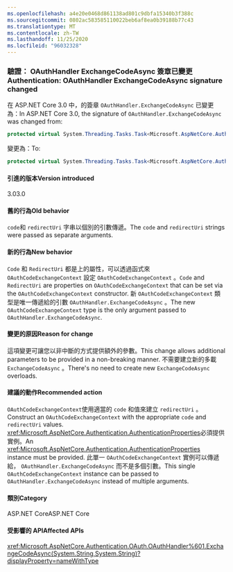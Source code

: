 ```yaml
---
ms.openlocfilehash: a4e20e0468d861138ad801c9dbfa15340b3f388c
ms.sourcegitcommit: 0802ac583585110022beb6af8ea0b39188b77c43
ms.translationtype: MT
ms.contentlocale: zh-TW
ms.lasthandoff: 11/25/2020
ms.locfileid: "96032328"
---
```

### <a name="authentication-oauthhandler-exchangecodeasync-signature-changed"></a><span data-ttu-id="f4b6f-101">驗證： OAuthHandler ExchangeCodeAsync 簽章已變更</span><span class="sxs-lookup"><span data-stu-id="f4b6f-101">Authentication: OAuthHandler ExchangeCodeAsync signature changed</span></span>

<span data-ttu-id="f4b6f-102">在 ASP.NET Core 3.0 中，的簽章 `OAuthHandler.ExchangeCodeAsync` 已變更為：</span><span class="sxs-lookup"><span data-stu-id="f4b6f-102">In ASP.NET Core 3.0, the signature of `OAuthHandler.ExchangeCodeAsync` was changed from:</span></span>

```csharp
protected virtual System.Threading.Tasks.Task<Microsoft.AspNetCore.Authentication.OAuth.OAuthTokenResponse> ExchangeCodeAsync(string code, string redirectUri) { throw null; }
```

<span data-ttu-id="f4b6f-103">變更為：</span><span class="sxs-lookup"><span data-stu-id="f4b6f-103">To:</span></span>

```csharp
protected virtual System.Threading.Tasks.Task<Microsoft.AspNetCore.Authentication.OAuth.OAuthTokenResponse> ExchangeCodeAsync(Microsoft.AspNetCore.Authentication.OAuth.OAuthCodeExchangeContext context) { throw null; }
```

#### <a name="version-introduced"></a><span data-ttu-id="f4b6f-104">引進的版本</span><span class="sxs-lookup"><span data-stu-id="f4b6f-104">Version introduced</span></span>

<span data-ttu-id="f4b6f-105">3.0</span><span class="sxs-lookup"><span data-stu-id="f4b6f-105">3.0</span></span>

#### <a name="old-behavior"></a><span data-ttu-id="f4b6f-106">舊的行為</span><span class="sxs-lookup"><span data-stu-id="f4b6f-106">Old behavior</span></span>

<span data-ttu-id="f4b6f-107">`code`和 `redirectUri` 字串以個別的引數傳遞。</span><span class="sxs-lookup"><span data-stu-id="f4b6f-107">The `code` and `redirectUri` strings were passed as separate arguments.</span></span>

#### <a name="new-behavior"></a><span data-ttu-id="f4b6f-108">新的行為</span><span class="sxs-lookup"><span data-stu-id="f4b6f-108">New behavior</span></span>

<span data-ttu-id="f4b6f-109">`Code` 和 `RedirectUri` 都是上的屬性，可以透過函式來 `OAuthCodeExchangeContext` 設定 `OAuthCodeExchangeContext` 。</span><span class="sxs-lookup"><span data-stu-id="f4b6f-109">`Code` and `RedirectUri` are properties on `OAuthCodeExchangeContext` that can be set via the `OAuthCodeExchangeContext` constructor.</span></span> <span data-ttu-id="f4b6f-110">新 `OAuthCodeExchangeContext` 類型是唯一傳遞給的引數 `OAuthHandler.ExchangeCodeAsync` 。</span><span class="sxs-lookup"><span data-stu-id="f4b6f-110">The new `OAuthCodeExchangeContext` type is the only argument passed to `OAuthHandler.ExchangeCodeAsync`.</span></span>

#### <a name="reason-for-change"></a><span data-ttu-id="f4b6f-111">變更的原因</span><span class="sxs-lookup"><span data-stu-id="f4b6f-111">Reason for change</span></span>

<span data-ttu-id="f4b6f-112">這項變更可讓您以非中斷的方式提供額外的參數。</span><span class="sxs-lookup"><span data-stu-id="f4b6f-112">This change allows additional parameters to be provided in a non-breaking manner.</span></span> <span data-ttu-id="f4b6f-113">不需要建立新的多載 `ExchangeCodeAsync` 。</span><span class="sxs-lookup"><span data-stu-id="f4b6f-113">There's no need to create new `ExchangeCodeAsync` overloads.</span></span>

#### <a name="recommended-action"></a><span data-ttu-id="f4b6f-114">建議的動作</span><span class="sxs-lookup"><span data-stu-id="f4b6f-114">Recommended action</span></span>

<span data-ttu-id="f4b6f-115">`OAuthCodeExchangeContext`使用適當的 `code` 和值來建立 `redirectUri` 。</span><span class="sxs-lookup"><span data-stu-id="f4b6f-115">Construct an `OAuthCodeExchangeContext` with the appropriate `code` and `redirectUri` values.</span></span> <span data-ttu-id="f4b6f-116"><xref:Microsoft.AspNetCore.Authentication.AuthenticationProperties>必須提供實例。</span><span class="sxs-lookup"><span data-stu-id="f4b6f-116">An <xref:Microsoft.AspNetCore.Authentication.AuthenticationProperties> instance must be provided.</span></span> <span data-ttu-id="f4b6f-117">此單一 `OAuthCodeExchangeContext` 實例可以傳遞給， `OAuthHandler.ExchangeCodeAsync` 而不是多個引數。</span><span class="sxs-lookup"><span data-stu-id="f4b6f-117">This single `OAuthCodeExchangeContext` instance can be passed to `OAuthHandler.ExchangeCodeAsync` instead of multiple arguments.</span></span>

#### <a name="category"></a><span data-ttu-id="f4b6f-118">類別</span><span class="sxs-lookup"><span data-stu-id="f4b6f-118">Category</span></span>

<span data-ttu-id="f4b6f-119">ASP.NET Core</span><span class="sxs-lookup"><span data-stu-id="f4b6f-119">ASP.NET Core</span></span>

#### <a name="affected-apis"></a><span data-ttu-id="f4b6f-120">受影響的 API</span><span class="sxs-lookup"><span data-stu-id="f4b6f-120">Affected APIs</span></span>

<xref:Microsoft.AspNetCore.Authentication.OAuth.OAuthHandler%601.ExchangeCodeAsync(System.String,System.String)?displayProperty=nameWithType>

<!--

#### Affected APIs

`M:Microsoft.AspNetCore.Authentication.OAuth.OAuthHandler`1.ExchangeCodeAsync(System.String,System.String)`

-->
